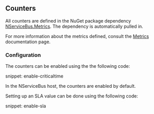 ## Counters

All counters are defined in the NuGet package dependency [NServiceBus.Metrics](https://www.nuget.org/packages/NServiceBus.Metrics/). The dependency is automatically pulled in.

For more information about the metrics defined, consult the [Metrics](.) documentation page.


### Configuration

The counters can be enabled using the the following code:

snippet: enable-criticaltime

In the NServiceBus host, the counters are enabled by default.

Setting up an SLA value can be done using the following code:

snippet: enable-sla
